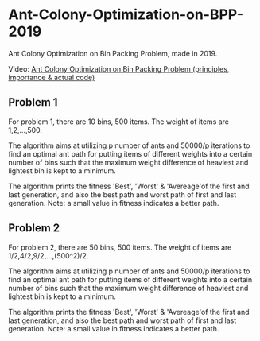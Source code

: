 # Ant-Colony-Optimization-on-BPP-2019
Ant Colony Optimization on Bin Packing Problem, made in 2019.

Video: [Ant Colony Optimization on Bin Packing Problem (principles, importance & actual code)](https://youtu.be/hjX-ckqqSk4)

## Problem 1

For problem 1, there are 10 bins, 500 items. The weight of items are 1,2,...,500.

The algorithm aims at utilizing p number of ants and 50000/p iterations to find an optimal ant path for putting items of different weights into a certain number of bins such that the maximum weight difference of heaviest and lightest bin is kept to a minimum.

The algorithm prints the fitness 'Best', 'Worst' & 'Avereage'of the first and last generation, and also the best path and worst path of first and last generation. Note: a small value in fitness indicates a better path.

## Problem 2

For problem 2, there are 50 bins, 500 items. The weight of items are 1/2,4/2,9/2,...,(500^2)/2.

The algorithm aims at utilizing p number of ants and 50000/p iterations to find an optimal ant path for putting items of different weights into a certain number of bins such that the maximum weight difference of heaviest and lightest bin is kept to a minimum.

The algorithm prints the fitness 'Best', 'Worst' & 'Avereage'of the first and last generation, and also the best path and worst path of first and last generation. Note: a small value in fitness indicates a better path.

